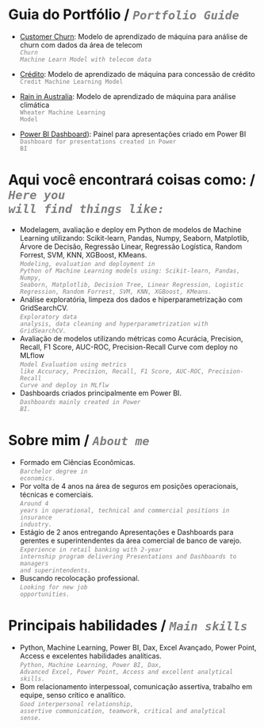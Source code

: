 # Guia do Portfólio / <code style="color : gray">_Portfolio Guide_</code>
- [Customer Churn](https://github.com/felipesola/customer_churn): Modelo de aprendizado de máquina para análise de churn com dados da área de telecom <br />
  <code style="color : gray">_Churn Machine Learn Model with telecom data_</code>

- [Crédito](https://github.com/felipesola/credit): Modelo de aprendizado de máquina para concessão de crédito <br />
  <code style="color : gray">Credit Machine Learning Model</code>

- [Rain in Australia](https://github.com/felipesola/wAUS): Modelo de aprendizado de máquina para análise climática <br />
  <code style="color : gray">Wheater Machine Learning Model</code>

- [Power BI Dashboard](https://github.com/felipesola/powerbi)): Painel para apresentações criado em Power BI <br />
  <code style="color : gray">Dashboard for presentations created in Power BI</code>

# Aqui você encontrará coisas como: / <code style="color : gray">_Here you will find things like:_</code>
-	Modelagem, avaliação e deploy em Python de modelos de Machine Learning utilizando: Scikit-learn, Pandas, Numpy, Seaborn, Matplotlib, Árvore de Decisão, Regressão Linear, Regressão Logística, Random Forrest, SVM, KNN, XGBoost, KMeans. <br />
  <code style="color : gray">_Modeling, evaluation and deployment in Python of Machine Learning models using: Scikit-learn, Pandas, Numpy, Seaborn, Matplotlib, Decision Tree, Linear Regression, Logistic Regression, Random Forrest, SVM, KNN, XGBoost, KMeans._</code>
-	Análise exploratória, limpeza dos dados e hiperparametrização com GridSearchCV. <br />
  <code style="color : gray">_Exploratory data analysis, data cleaning and hyperparametrization with GridSearchCV._</code>
-	Avaliação de modelos utilizando métricas como Acurácia, Precision, Recall, F1 Score, AUC-ROC, Precision-Recall Curve com deploy no MLflow  <br />
  <code style="color : gray">_Model Evaluation using metrics like Accuracy, Precision, Recall, F1 Score, AUC-ROC, Precision-Recall Curve and deploy in MLflw_</code>
-	Dashboards criados principalmente em Power BI. <br />
  <code style="color : gray">_Dashboards mainly created in Power BI._</code>


# Sobre mim / <code style="color : gray">_About me_</code>
-	Formado em Ciências Econômicas. <br />
  <code style="color : gray">_Barchelor degree in economics._</code>
-	Por volta de 4 anos na área de seguros em posições operacionais, técnicas e comerciais. <br />
  <code style="color : gray">_Around 4 years in operational, technical and commercial positions in insurance industry._</code>
-	Estágio de 2 anos entregando Apresentações e Dashboards para gerentes e superintendentes da área comercial de banco de varejo. <br />
  <code style="color : gray">_Experience in retail banking with 2-year internship program delivering Presentations and Dashboards to managers and superintendents._</code>
-	Buscando recolocação professional.<br />
  <code style="color : gray">_Looking for new job opportunities._</code>

# Principais habilidades / <code style="color : gray">_Main skills_</code>
- Python, Machine Learning, Power BI, Dax, Excel Avançado, Power Point, Access e excelentes habilidades analíticas. <br />
  <code style="color : gray">_Python, Machine Learning, Power BI, Dax, Advanced Excel, Power Point, Access and excellent analytical skills._</code>
-	Bom relacionamento interpessoal, comunicação assertiva, trabalho em equipe, senso crítico e analítico. <br />
  <code style="color : gray">_Good interpersonal relationship, assertive communication, teamwork, critical and analytical sense._</code>
